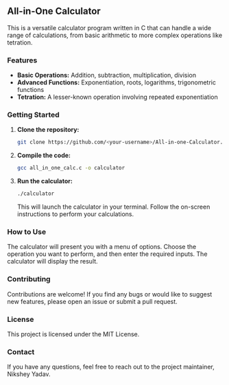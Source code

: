 ## All-in-One Calculator

This is a versatile calculator program written in C that can handle a wide range of calculations, from basic arithmetic to more complex operations like tetration. 

### Features

* **Basic Operations:** Addition, subtraction, multiplication, division
* **Advanced Functions:** Exponentiation, roots, logarithms, trigonometric functions
* **Tetration:**  A lesser-known operation involving repeated exponentiation

### Getting Started

1. **Clone the repository:** 
   ```bash
   git clone https://github.com/<your-username>/All-in-one-Calculator.git
   ```

2. **Compile the code:**
   ```bash
   gcc all_in_one_calc.c -o calculator
   ```

3. **Run the calculator:**
   ```bash
   ./calculator
   ```
   This will launch the calculator in your terminal. Follow the on-screen instructions to perform your calculations.

### How to Use

The calculator will present you with a menu of options. Choose the operation you want to perform, and then enter the required inputs. The calculator will display the result.

### Contributing

Contributions are welcome! If you find any bugs or would like to suggest new features, please open an issue or submit a pull request.

### License

This project is licensed under the MIT License.

### Contact

If you have any questions, feel free to reach out to the project maintainer, Nikshey Yadav. 
